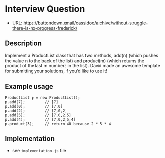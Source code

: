# Interview Question

- URL: https://buttondown.email/cassidoo/archive/without-struggle-there-is-no-progress-frederick/

## Description 

Implement a ProductList class that has two methods, add(n) (which pushes the value n to the back of the list) and product(m) (which returns the product of the last m numbers in the list). David made an awesome template for submitting your solutions, if you’d like to use it! 

## Example usage

```
ProductList p = new ProductList();
p.add(7);         // [7]
p.add(0);         // [7,0]
p.add(2);         // [7,0,2]
p.add(5);         // [7,0,2,5]
p.add(4);         // [7,0,2,5,4]
p.product(3);     // return 40 because 2 * 5 * 4
```

## Implementation

- see `implementation.js` file